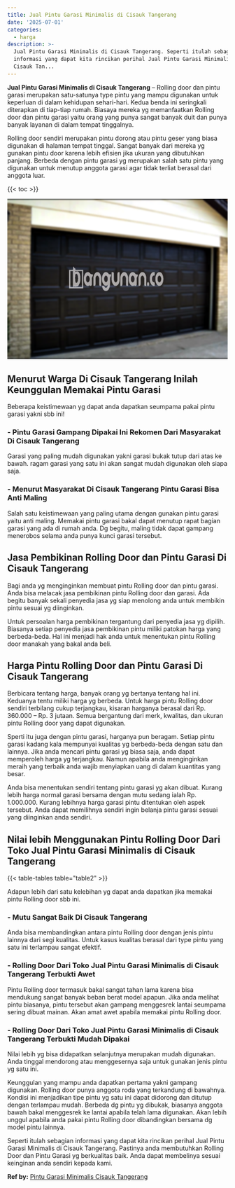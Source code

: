 ```yaml
---
title: Jual Pintu Garasi Minimalis di Cisauk Tangerang
date: '2025-07-01'
categories:
  - harga
description: >-
  Jual Pintu Garasi Minimalis di Cisauk Tangerang. Seperti itulah sebagian
  informasi yang dapat kita rincikan perihal Jual Pintu Garasi Minimalis di
  Cisauk Tan...
---
```


**Jual Pintu Garasi Minimalis di Cisauk Tangerang** – Rolling door dan pintu garasi merupakan satu-satunya type pintu yang mampu digunakan untuk keperluan di dalam kehidupan sehari-hari. Kedua benda ini seringkali diterapkan di tiap-tiap rumah. Biasaya mereka yg memanfaatkan Rolling door dan pintu garasi yaitu orang yang punya sangat banyak duit dan punya banyak layanan di dalam tempat tinggalnya.

Rolling door sendiri merupakan pintu dorong atau pintu geser yang biasa digunakan di halaman tempat tinggal. Sangat banyak dari mereka yg gunakan pintu door karena lebih efisien jika ukuran yang dibutuhkan panjang. Berbeda dengan pintu garasi yg merupakan salah satu pintu yang digunakan untuk menutup anggota garasi agar tidak terliat berasal dari anggota luar.

{{< toc >}}

![Jual Pintu Garasi Minimalis di Cisauk Tangerang](/images/pintu-garasi-65.png)

## Menurut Warga Di Cisauk Tangerang Inilah Keunggulan Memakai Pintu Garasi

Beberapa keistimewaan yg dapat anda dapatkan seumpama pakai pintu garasi yakni sbb ini!

### \- Pintu Garasi Gampang Dipakai Ini Rekomen Dari Masyarakat Di Cisauk Tangerang

Garasi yang paling mudah digunakan yakni garasi bukak tutup dari atas ke bawah. ragam garasi yang satu ini akan sangat mudah digunakan oleh siapa saja.

### \- Menurut Masyarakat Di Cisauk Tangerang Pintu Garasi Bisa Anti Maling

Salah satu keistimewaan yang paling utama dengan gunakan pintu garasi yaitu anti maling. Memakai pintu garasi bakal dapat menutup rapat bagian garasi yang ada di rumah anda. Dg begitu, maling tidak dapat gampang menerobos selama anda punya kunci garasi tersebut.

## Jasa Pembikinan Rolling Door dan Pintu Garasi Di Cisauk Tangerang

Bagi anda yg menginginkan membuat pintu Rolling door dan pintu garasi. Anda bisa melacak jasa pembikinan pintu Rolling door dan garasi. Ada begitu banyak sekali penyedia jasa yg siap menolong anda untuk membikin pintu sesuai yg diinginkan.

Untuk persoalan harga pembikinan tergantung dari penyedia jasa yg dipilih. Biasanya setiap penyedia jasa pembikinan pintu miliki patokan harga yang berbeda-beda. Hal ini menjadi hak anda untuk menentukan pintu Rolling door manakah yang bakal anda beli.

## Harga Pintu Rolling Door dan Pintu Garasi Di Cisauk Tangerang

Berbicara tentang harga, banyak orang yg bertanya tentang hal ini. Keduanya tentu miliki harga yg berbeda. Untuk harga pintu Rolling door sendiri terbilang cukup terjangkau, kisaran harganya berasal dari Rp. 360.000 – Rp. 3 jutaan. Semua bergantung dari merk, kwalitas, dan ukuran pintu Rolling door yang dapat digunakan.

Sperti itu juga dengan pintu garasi, harganya pun beragam. Setiap pintu garasi kadang kala mempunyai kualitas yg berbeda-beda dengan satu dan lainnya. Jika anda mencari pintu garasi yg biasa saja, anda dapat memperoleh harga yg terjangkau. Namun apabila anda menginginkan meraih yang terbaik anda wajib menyiapkan uang di dalam kuantitas yang besar.

Anda bisa menentukan sendiri tentang pintu garasi yg akan dibuat. Kurang lebih harga normal garasi bersama dengan mutu sedang ialah Rp. 1.000.000. Kurang lebihnya harga garasi pintu ditentukan oleh aspek tersebut. Anda dapat memilihnya sendiri ingin belanja pintu garasi sesuai yang diinginkan anda sendiri.

## Nilai lebih Menggunakan Pintu Rolling Door Dari Toko Jual Pintu Garasi Minimalis di Cisauk Tangerang

{{< table-tables table="table2" >}}

Adapun lebih dari satu kelebihan yg dapat anda dapatkan jika memakai pintu Rolling door sbb ini.

### \- Mutu Sangat Baik Di Cisauk Tangerang

Anda bisa membandingkan antara pintu Rolling door dengan jenis pintu lainnya dari segi kualitas. Untuk kasus kualitas berasal dari type pintu yang satu ini terlampau sangat efektif.

### \- Rolling Door Dari Toko Jual Pintu Garasi Minimalis di Cisauk Tangerang Terbukti Awet

Pintu Rolling door termasuk bakal sangat tahan lama karena bisa mendukung sangat banyak beban berat model apapun. Jika anda melihat pintu biasanya, pintu tersebut akan gampang menggesrek lantai seumpama sering dibuat mainan. Akan amat awet apabila memakai pintu Rolling door.

### \- Rolling Door Dari Toko Jual Pintu Garasi Minimalis di Cisauk Tangerang Terbukti Mudah Dipakai

Nilai lebih yg bisa didapatkan selanjutnya merupakan mudah digunakan. Anda tinggal mendorong atau menggesernya saja untuk gunakan jenis pintu yg satu ini.

Keunggulan yang mampu anda dapatkan pertama yakni gampang digunakan. Rolling door punya anggota roda yang terkandung di bawahnya. Kondisi ini menjadikan tipe pintu yg satu ini dapat didorong dan ditutup dengan terlampau mudah. Berbeda dg pintu yg dibukak, biasanya anggota bawah bakal menggesrek ke lantai apabila telah lama digunakan. Akan lebih unggul apabila anda pakai pintu Rolling door dibandingkan bersama dg model pintu lainnya.

Seperti itulah sebagian informasi yang dapat kita rincikan perihal Jual Pintu Garasi Minimalis di Cisauk Tangerang. Pastinya anda membutuhkan Rolling Door dan Pintu Garasi yg berkualitas baik. Anda dapat membelinya sesuai keinginan anda sendiri kepada kami.

**Ref by:** [Pintu Garasi Minimalis Cisauk Tangerang](https://id.wikipedia.org/wiki/Pintu)
